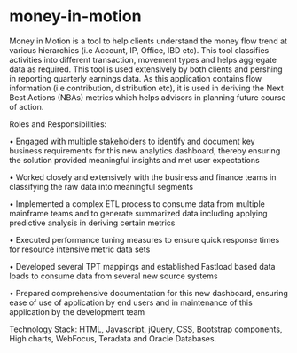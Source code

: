 # money-in-motion
Money in Motion is a tool to help clients understand the money flow trend at various hierarchies 
(i.e Account, IP, Office, IBD etc). This tool classifies activities into different transaction, movement types and helps aggregate data as required. 
This tool is used extensively by both clients and pershing in reporting quarterly earnings data.
As this application contains flow information (i.e contribution, distribution etc), it is used in deriving the Next Best Actions (NBAs) metrics which helps advisors 
in planning future course of action.

Roles and Responsibilities:


• Engaged with multiple stakeholders to identify and document key business requirements for this new analytics dashboard, thereby ensuring the solution provided meaningful insights and met user expectations

•	Worked closely and extensively with the business and finance teams in classifying the raw data into meaningful segments

•	Implemented a complex ETL process to consume data from multiple mainframe teams and to generate summarized data including applying predictive analysis in deriving certain metrics

•	Executed performance tuning measures to ensure quick response times for resource intensive metric data sets

•	Developed several TPT mappings and established Fastload based data loads to consume data from several new source systems 

•	Prepared comprehensive documentation for this new dashboard, ensuring ease of use of application by end users and in maintenance of this application by the development team

Technology Stack: HTML, Javascript, jQuery, CSS, Bootstrap components, High charts, WebFocus, Teradata and Oracle Databases.
